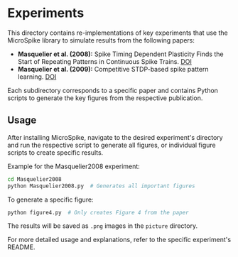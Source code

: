 # Experiments

This directory contains re-implementations of key experiments that use the MicroSpike library to simulate results from the following papers:

- **Masquelier et al. (2008):** Spike Timing Dependent Plasticity Finds the Start of Repeating Patterns in Continuous Spike Trains. [DOI](https://doi.org/10.1371/journal.pone.0001377)
- **Masquelier et al. (2009):** Competitive STDP-based spike pattern learning. [DOI](https://doi.org/10.1162/neco.2008.06-08-804)

Each subdirectory corresponds to a specific paper and contains Python scripts to generate the key figures from the respective publication.

## Usage

After installing MicroSpike, navigate to the desired experiment's directory and run the respective script to generate all figures, or individual figure scripts to create specific results.

Example for the Masquelier2008 experiment:

```bash
cd Masquelier2008
python Masquelier2008.py  # Generates all important figures
```

To generate a specific figure:

```bash
python figure4.py  # Only creates Figure 4 from the paper
```

The results will be saved as `.png` images in the `picture` directory.

For more detailed usage and explanations, refer to the specific experiment's README.